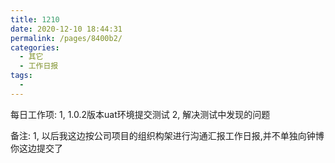 ```yaml
---
title: 1210
date: 2020-12-10 18:44:31
permalink: /pages/8400b2/
categories:
  - 其它
  - 工作日报
tags:
  - 
---
```


每日工作项:
1, 1.0.2版本uat环境提交测试
2, 解决测试中发现的问题


备注:
1, 以后我这边按公司项目的组织构架进行沟通汇报工作日报,并不单独向钟博你这边提交了